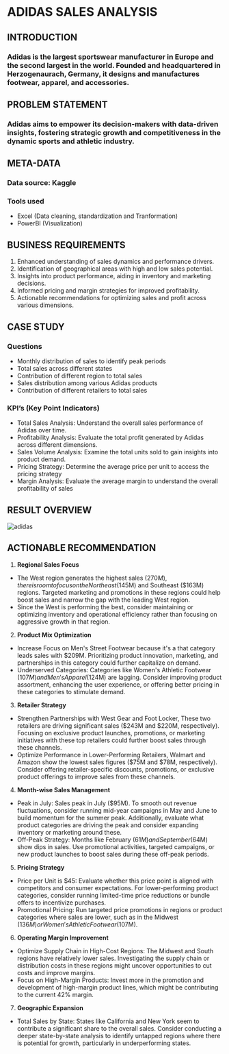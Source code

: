 # ADIDAS SALES ANALYSIS
## INTRODUCTION
### Adidas is the largest sportswear manufacturer in Europe and the second largest in the world. Founded and headquartered in Herzogenaurach, Germany, it designs and manufactures footwear, apparel, and accessories.

## PROBLEM STATEMENT
### Adidas aims to empower its decision-makers with data-driven insights, fostering strategic growth and competitiveness in the dynamic sports and athletic industry. 

## META-DATA
### Data source: Kaggle
### Tools used 
* Excel (Data cleaning, standardization and Tranformation)
* PowerBI (Visualization)

## BUSINESS REQUIREMENTS
1)	Enhanced understanding of sales dynamics and performance drivers.
2)	Identification of geographical areas with high and low sales potential.
3)	Insights into product performance, aiding in inventory and marketing decisions.
4)	Informed pricing and margin strategies for improved profitability.
5)	Actionable recommendations for optimizing sales and profit across various dimensions.

## CASE STUDY 
### **Questions**
  *	Monthly distribution of sales to identify peak periods
  *	Total sales across different states
  *	Contribution of different region to total sales
  *	Sales distribution among various Adidas products
  *	Contribution of different retailers to total sales

### **KPI’s (Key Point Indicators)**
  *	Total Sales Analysis: Understand the overall sales performance of Adidas over time.
  *	Profitability Analysis: Evaluate the total profit generated by Adidas across different dimensions.
  *	Sales Volume Analysis: Examine the total units sold to gain insights into product demand.
  *	Pricing Strategy: Determine the average price per unit to access the pricing strategy
  *	Margin Analysis: Evaluate the average margin to understand the overall profitability of sales

## RESULT OVERVIEW
![adidas](https://github.com/user-attachments/assets/af9026b1-559b-445a-97c9-619e95e67c6c)

## ACTIONABLE RECOMMENDATION

1. **Regional Sales Focus**
  * The West region generates the highest sales ($270M), there is room to focus on the Northeast ($145M) and Southeast ($163M) regions. Targeted marketing and promotions in these regions could help boost sales and narrow the gap with the leading West region.
  * Since the West is performing the best, consider maintaining or optimizing inventory and operational efficiency rather than focusing on aggressive growth in that region.
2. **Product Mix Optimization**
  * Increase Focus on Men's Street Footwear because it's a that category leads sales with $209M. Prioritizing product innovation, marketing, and partnerships in this category could further capitalize on demand.
  * Underserved Categories: Categories like Women's Athletic Footwear ($107M) and Men's Apparel ($124M) are lagging. Consider improving product assortment, enhancing the user experience, or offering better pricing in these categories to stimulate demand.
3. **Retailer Strategy**
 * Strengthen Partnerships with West Gear and Foot Locker, These two retailers are driving significant sales ($243M and $220M, respectively). Focusing on exclusive product launches, promotions, or marketing initiatives with these top retailers could further boost sales through these channels.
 * Optimize Performance in Lower-Performing Retailers, Walmart and Amazon show the lowest sales figures ($75M and $78M, respectively). Consider offering retailer-specific discounts, promotions, or exclusive product offerings to improve sales from these channels.
4. **Month-wise Sales Management**
 * Peak in July: Sales peak in July ($95M). To smooth out revenue fluctuations, consider running mid-year campaigns in May and June to build momentum for the summer peak. Additionally, evaluate what product categories are driving the peak and consider expanding inventory or marketing around these.
 * Off-Peak Strategy: Months like February ($61M) and September ($64M) show dips in sales. Use promotional activities, targeted campaigns, or new product launches to boost sales during these off-peak periods.
5. **Pricing Strategy**
* Price per Unit is $45: Evaluate whether this price point is aligned with competitors and consumer expectations. For lower-performing product categories, consider running limited-time price reductions or bundle offers to incentivize purchases.
* Promotional Pricing: Run targeted price promotions in regions or product categories where sales are lower, such as in the Midwest ($136M) or Women's Athletic Footwear ($107M).
6. **Operating Margin Improvement**
 * Optimize Supply Chain in High-Cost Regions: The Midwest and South regions have relatively lower sales. Investigating the supply chain or distribution costs in these regions might uncover opportunities to cut costs and improve margins.
 * Focus on High-Margin Products: Invest more in the promotion and development of high-margin product lines, which might be contributing to the current 42% margin.
7. **Geographic Expansion**
* Total Sales by State: States like California and New York seem to contribute a significant share to the overall sales. Consider conducting a deeper state-by-state analysis to identify untapped regions where there is potential for growth, particularly in underperforming states.
